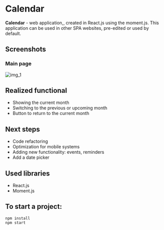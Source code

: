 # Calendar

**Calendar** - web application,, created in React.js using the moment.js. This application can be used in other SPA websites, pre-edited or used by default.

## Screenshots
### Main page
![img_1](https://s1.hostingkartinok.com/uploads/images/2022/06/26f5d49b2d415a5d1e3f044efcf3a1ab.png)


## Realized functional
-  Showing the current month
-  Switching to the previous or upcoming month
-  Button to return to the current month

## Next steps
-  Code refactoring
-  Optimization for mobile systems
-  Adding new functionality: events, reminders
-  Add a date picker

## Used libraries

-  React.js
-  Moment.js

## To start a project:

```
npm install
npm start
```